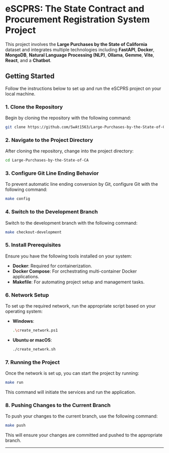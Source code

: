 # eSCPRS: The State Contract and Procurement Registration System Project

This project involves the **Large Purchases by the State of California** dataset and integrates multiple technologies including **FastAPI**, **Docker**, **MongoDB**, **Natural Language Processing (NLP)**, **Ollama**, **Gemme**, **Vite**, **React**, and a **Chatbot**.

## Getting Started

Follow the instructions below to set up and run the eSCPRS project on your local machine.

### 1. Clone the Repository

Begin by cloning the repository with the following command:

```bash
git clone https://github.com/SwAt1563/Large-Purchases-by-the-State-of-CA.git
```

### 2. Navigate to the Project Directory

After cloning the repository, change into the project directory:

```bash
cd Large-Purchases-by-the-State-of-CA
```

### 3. Configure Git Line Ending Behavior

To prevent automatic line ending conversion by Git, configure Git with the following command:

```bash
make config
```

### 4. Switch to the Development Branch

Switch to the development branch with the following command:

```bash
make checkout-development
```

### 5. Install Prerequisites

Ensure you have the following tools installed on your system:

- **Docker**: Required for containerization.
- **Docker Compose**: For orchestrating multi-container Docker applications.
- **Makefile**: For automating project setup and management tasks.

### 6. Network Setup

To set up the required network, run the appropriate script based on your operating system:

- **Windows**:
  ```bash
  .\create_network.ps1
  ```

- **Ubuntu or macOS**:
  ```bash
  ./create_network.sh
  ```

### 7. Running the Project

Once the network is set up, you can start the project by running:

```bash
make run
```

This command will initiate the services and run the application.

### 8. Pushing Changes to the Current Branch

To push your changes to the current branch, use the following command:

```bash
make push
```

This will ensure your changes are committed and pushed to the appropriate branch.

---